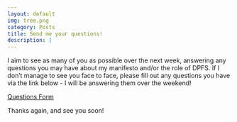 ```yaml
---
layout: default
img: tree.png
category: Posts
title: Send me your questions!
description: |
---
```

I aim to see as many of you as possible over the next week, answering any questions you may have about my manifesto and/or the role of DPFS. If I don’t manage to see you face to face, please fill out any questions you have via the link below - I will be answering them over the weekend!

[Questions Form](https://docs.google.com/forms/d/e/1FAIpQLSfRT-aSkYMtdway3R7aXvwX8Nyz41Bd6kSky0gcKKmkLKKNyw/viewform)

Thanks again, and see you soon!
